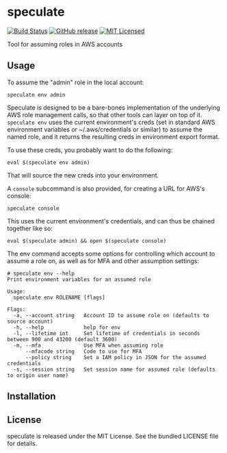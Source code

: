 speculate
=========

[![Build Status](https://img.shields.io/travis/com/akerl/speculate.svg)](https://travis-ci.com/akerl/speculate)
[![GitHub release](https://img.shields.io/github/release/akerl/speculate.svg)](https://github.com/akerl/speculate/releases)
[![MIT Licensed](https://img.shields.io/badge/license-MIT-green.svg)](https://tldrlegal.com/license/mit-license)

Tool for assuming roles in AWS accounts

## Usage

To assume the "admin" role in the local account:

```
speculate env admin
```

Speculate is designed to be a bare-bones implementation of the underlying AWS role management calls, so that other tools can layer on top of it. `speculate env` uses the current environment's creds (set in standard AWS environment variables or ~/.aws/credentials or similar) to assume the named role, and it returns the resulting creds in environment export format.

To use these creds, you probably want to do the following:

```
eval $(speculate env admin)
```

That will source the new creds into your environment.

A `console` subcommand is also provided, for creating a URL for AWS's console:

```
speculate console
```

This uses the current environment's credentials, and can thus be chained together like so:

```
eval $(speculate admin) && open $(speculate console)
```

The env command accepts some options for controlling which account to assume a role on, as well as for MFA and other assumption settings:

```
# speculate env --help
Print environment variables for an assumed role

Usage:
  speculate env ROLENAME [flags]

Flags:
  -a, --account string   Account ID to assume role on (defaults to source account)
  -h, --help             help for env
  -l, --lifetime int     Set lifetime of credentials in seconds between 900 and 43200 (default 3600)
  -m, --mfa              Use MFA when assuming role
      --mfacode string   Code to use for MFA
      --policy string    Set a IAM policy in JSON for the assumed credentials
  -s, --session string   Set session name for assumed role (defaults to origin user name)
```

## Installation

## License

speculate is released under the MIT License. See the bundled LICENSE file for details.
